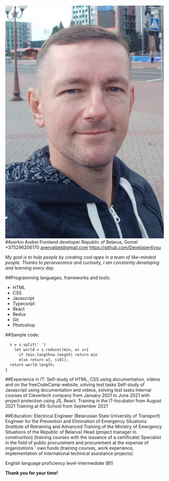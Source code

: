 ![myPhoto](/myPhoto.jpg)
#Averkin Andrei
Frontend developer
Republic of Belarus, Gomel
+375296206170
avervalpet@gmail.com
https://github.com/Developer4you


*My goal is to help people by creating cool apps in a team of* *like-minded people. Thanks to perseverance and curiosity, I am* *constantly developing and learning every day.*

##Programming languages, frameworks and tools:
* HTML
* CSS
* Javascript
* Typecsript
* React
* Redux
* Git
* Photoshop

##Sample code:
```function findShort(s){
  s = s.split(' ')
    let world = s.reduce((min, w) =>{
      if (min.length<w.length) return min
      else return w}, s[0]);
  return world.length;
}
```

##Experience in IT:
Self-study of HTML, CSS using documentation, videos and on the freeCodeCamp website, solving test tasks
Self-study of Javascript using documentation and videos, solving test tasks
Internal courses of Clevertech company from January 2021 to June 2021 with project protection using JS, React.
Training in the IT-Incubator from August 2021
Training at RS-School from September 2021

##Education:
Electrical Engineer (Belarusian State University of Transport)
Engineer for the Prevention and Elimination of Emergency Situations (Institute of Retraining and Advanced Training of the Ministry of Emergency Situations of the Republic of Belarus)
Head (project manager in construction) (training courses with the issuance of a certificate)
Specialist in the field of public procurement and procurement at the expense of organizations ' own funds (training courses, work experience, implementation of international technical assistance projects).

English language proficiency level-Intermediate (B1)

**Thank you for your time!**